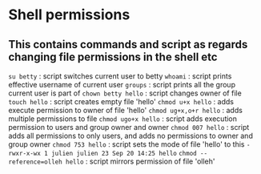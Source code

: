 # Shell permissions
## This contains commands and script as regards changing file permissions in the shell etc

`su betty` : script switches current user to betty
`whoami` : script prints effective username of current user
`groups` : script prints all the group current user is part of
`chown betty hello` : script changes owner of file 
`touch hello` : script creates empty file 'hello'
`chmod u+x hello` : adds execute permission to owner of file 'hello'
`chmod ug+x,o+r hello` : adds multiple permissions to file 
`chmod ugo+x hello` : script adds execution permission to users and group owner and owner
`chmod 007 hello` : script adds all permissions to only users, and adds no permissions to owner and group owner
`chmod 753 hello` : script sets the mode of file 'hello' to this `-rwxr-x-wx 1 julien julien 23 Sep 20 14:25 hello`
`chmod --reference=olleh hello` : script mirrors permission of file 'olleh'
